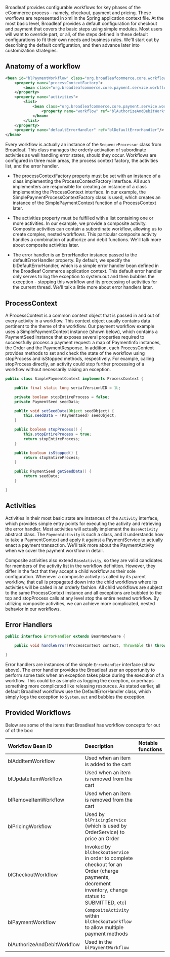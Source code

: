Broadleaf provides configurable workflows for key phases of the eCommerce process - namely, checkout, payment and pricing. These worflows are represented in xml in the Spring application context file. At the most basic level, Broadleaf provides a default configuration for checkout and payment that covers the basic steps using simple modules. Most users will want to override part, or all, of the steps defined in these default configurations to fit their own needs and business rules. We'll start out by describing the default configuration, and then advance later into customization strategies.

## Anatomy of a workflow

```xml
<bean id="blPaymentWorkflow" class="org.broadleafcommerce.core.workflow.SequenceProcessor">
    <property name="processContextFactory">
        <bean class="org.broadleafcommerce.core.payment.service.workflow.SimplePaymentProcessContextFactory"/>
    </property>
    <property name="activities">
        <list>
            <bean class="org.broadleafcommerce.core.payment.service.workflow.CompositeActivity">
                <property name="workflow" ref="blAuthorizeAndDebitWorkflow"/>
            </bean>
        </list>
    </property>
    <property name="defaultErrorHandler" ref="blDefaultErrorHandler"/>
</bean>
```

Every workflow is actually an instance of the `SequenceProcessor` class from Broadleaf. This class manages the orderly activation of subordinate activities as well handling error states, should they occur. Workflows are configured in three main areas, the process context factory, the activities list, and the error handler. 

- The processContextFactory property must be set with an instance of a class implementing the ProcessContextFactory interface. All such implementers are responsible for creating an instance of a class implementing the ProcessContext interface. In our example, the SimplePaymentProcessContextFactory class is used, which creates an instance of the SimplePaymentContext function of a ProcessContext later.

- The activities property must be fulfilled with a list containing one or more activities. In our example, we provide a composite activity. Composite activities can contain a subordinate workflow, allowing us to create complex, nested workflows. This particular composite activity handles a combination of authorize and debit functions. We'll talk more about composite activities later.

- The error handler is an ErrorHandler instance passed to the defaultErrorHandler property. By default, we specify the blDefaultErrorHandler, which is a simple error handler bean defined in the Broadleaf Commerce application context. This default error handler only serves to log the exception to system.out and then bubbles the exception - stopping this workflow and its processing of activities for the current thread. We'll talk a little more about error handlers later.

## ProcessContext

A ProcessContext is a common context object that is passed in and out of every activity in a workflow. This context object usually contains data pertinent to the theme of the workflow. Our payment workflow example uses a SimplePaymentContext instance (shown below), which contains a PaymentSeed instance that exposes several properties required to successfully process a payment request: a map of PaymentInfo instances, the Order and the PaymentResponse. In addition, each ProcessContext provides methods to set and check the state of the workflow using stopProcess and isStopped methods, respectively. For example, calling stopProcess directly, an activity could stop further processing of a workflow without necessarily raising an exception.

```java
public class SimplePaymentContext implements ProcessContext {

    public final static long serialVersionUID = 1L;

    private boolean stopEntireProcess = false;
    private PaymentSeed seedData;

    public void setSeedData(Object seedObject) {
        this.seedData = (PaymentSeed) seedObject;
    }

    public boolean stopProcess() {
        this.stopEntireProcess = true;
        return stopEntireProcess;
    }

    public boolean isStopped() {
        return stopEntireProcess;
    }

    public PaymentSeed getSeedData() {
        return seedData;
    }

}
```

## Activities

Activities in their most basic state are instances of the `Activity` interface, which provides simple entry points for executing the activity and retrieving the error handler. Most activities will actually implement the `BaseActivity` abstract class. The `PaymentActivity` is such a class, and it understands how to take a PaymentContext and apply it against a PaymentService to actually enact a payment transaction. We'll talk more about the PaymentActivity when we cover the payment workflow in detail.

Composite activities also extend `BaseActivity`, so they are valid candidates for members of the activity list in the workflow definition. However, they differ in the fact that they accept a child workflow as their sole configuration. Whenever a composite activity is called by its parent workflow, that call is propagated down into the child workflows where its activities will be called in an orderly fashion. All child workflows are subject to the same ProcessContext instance and all exceptions are bubbled to the top and stopProcess calls at any level stop the entire nested workflow. By utilizing composite activities, we can achieve more complicated, nested behavior in our workflows.

## Error Handlers

```java
public interface ErrorHandler extends BeanNameAware {

    public void handleError(ProcessContext context, Throwable th) throws WorkflowException;

}
```

Error handlers are instances of the simple `ErrorHandler` interface (show above). The error handler provides the Broadleaf user an opportunity to perform some task when an exception takes place during the execution of a workflow. This could be as simple as logging the exception, or perhaps something more complicated like releasing resources. As stated earlier, all default Broadleaf workflows use the DefaultErrorHandler class, which simply logs the exception to `System.out` and bubbles the exception.

## Provided Workflows
Below are some of the items that Broadleaf has workflow concepts for out of of the box:

| Workflow Bean ID | Description | Notable functions
| :----------------- | :----------------------- | :-----------------------
| blAddItemWorkflow  | Used when an item is added to the cart
| blUpdateItemWorkflow | Used when an item is removed from the cart
| blRemoveItemWorkflow | Used when an item is removed from the cart
| blPricingWorkflow | Used by `blPricingService` (which is used by OrderService) to price an Order
| blCheckoutWorkflow | Invoked by `blCheckoutService` in order to complete checkout for an Order (charge payments, decrement inventory, change status to SUBMITTED, etc)
| blPaymentWorkflow | `CompositeActivity` within `blCheckoutWorkflow` to allow multiple payment methods
| blAuthorizeAndDebitWorkflow | Used in the `blPaymentWorkflow`